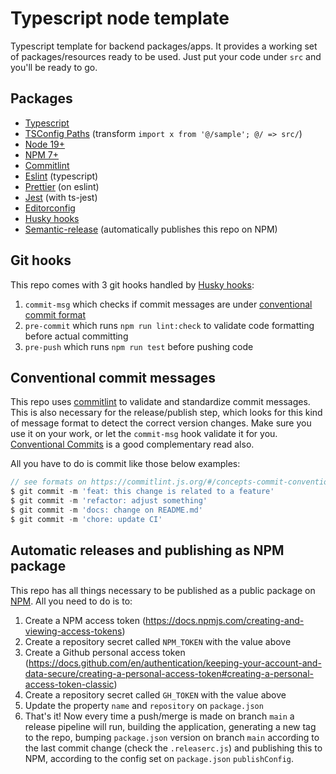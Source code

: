 # Typescript node template
Typescript template for backend packages/apps. It provides a working set of
packages/resources ready to be used. Just put your code under `src` and you'll
be ready to go.

## Packages
- [Typescript](https://www.typescriptlang.org/)
- [TSConfig Paths](https://github.com/dividab/tsconfig-paths) (transform `import x from '@/sample'; @/ => src/`)
- [Node 19+](https://nodejs.org/dist/latest-v19.x/docs/api/)
- [NPM 7+](https://nodejs.org/dist/latest-v19.x/docs/api/)
- [Commitlint](https://commitlint.js.org/#/)
- [Eslint](https://typescript-eslint.io) (typescript)
- [Prettier](https://prettier.io/) (on eslint)
- [Jest](https://jestjs.io/docs/getting-started) (with ts-jest)
- [Editorconfig](https://editorconfig.org/)
- [Husky hooks](https://typicode.github.io/husky/#/)
- [Semantic-release](https://semantic-release.gitbook.io/semantic-release/) (automatically publishes this repo on NPM)

## Git hooks
This repo comes with 3 git hooks handled by [Husky hooks](https://typicode.github.io/husky/#/):
1. `commit-msg` which checks if commit messages are under [conventional commit format](https://commitlint.js.org/#/concepts-commit-conventions)
2. `pre-commit` which runs `npm run lint:check` to validate code formatting before actual committing
3. `pre-push` which runs `npm run test` before pushing code

## Conventional commit messages
This repo uses [commitlint](https://commitlint.js.org/#/) to validate and standardize commit
messages. This is also necessary for the release/publish step, which looks for this kind of message
format to detect the correct version changes. Make sure you use it on your work, or let the
`commit-msg` hook validate it for you. [Conventional Commits](https://www.conventionalcommits.org/en/v1.0.0/) is a good complementary read also.

All you have to do is commit like those below examples:
```ts
// see formats on https://commitlint.js.org/#/concepts-commit-conventions
$ git commit -m 'feat: this change is related to a feature'
$ git commit -m 'refactor: adjust something'
$ git commit -m 'docs: change on README.md'
$ git commit -m 'chore: update CI'
```

## Automatic releases and publishing as NPM package
This repo has all things necessary to be published as a public package on
[NPM](https://www.npmjs.com/). All you need to do is to:
1. Create a NPM access token (https://docs.npmjs.com/creating-and-viewing-access-tokens)
2. Create a repository secret called `NPM_TOKEN` with the value above
3. Create a Github personal access token (https://docs.github.com/en/authentication/keeping-your-account-and-data-secure/creating-a-personal-access-token#creating-a-personal-access-token-classic)
4. Create a repository secret called `GH_TOKEN` with the value above
5. Update the property `name` and `repository` on `package.json`
6. That's it! Now every time a push/merge is made on branch `main` a release pipeline will run,
   building the application, generating a new tag to the repo, bumping `package.json` version on
   branch `main` according to the last commit change (check the `.releaserc.js`) and publishing this
   to NPM, according to the config set on `package.json` `publishConfig`.
